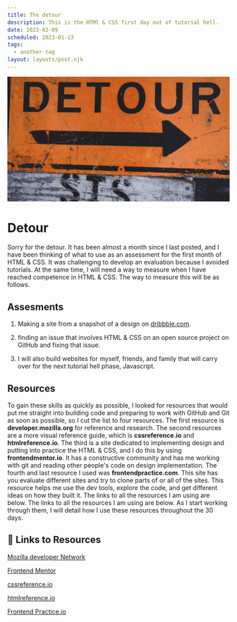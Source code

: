 ```yaml
---
title: The detour
description: This is the HTMl & CSS first day out of tutorial hell.
date: 2023-02-09
scheduled: 2023-01-13
tags:
  - another-tag
layout: layouts/post.njk
---
```


![detour picture](/img/detour.jpg)

# Detour

Sorry for the detour. It has been almost a month since I last posted, and I have been thinking of what to use as an assessment for the first month of HTML & CSS. It was challenging to develop an evaluation because I avoided tutorials. At the same time, I will need a way to measure when I have reached competence in HTML & CSS. The way to measure this will be as follows.

## Assesments

1. Making a site from a snapshot of a design on
   [dribbble.com](https://dribbble.com/).

2. finding an issue that involves HTML & CSS on an open source project on GitHub and fixing that issue.

3. I will also build websites for myself, friends, and family that will carry over for the next tutorial hell phase, Javascript.

## Resources

To gain these skills as quickly as possible, I looked for resources that would put me straight into building code and preparing to work with GitHub and Git as soon as possible, so I cut the list to four resources. The first resource is **developer.mozilla.org** for reference and research. The second resources are a more visual reference guide, which is **cssreference.io** and **htmlreference.io**. The third is a site dedicated to implementing design and putting into practice the HTML & CSS, and I do this by using **frontendmentor.io**. It has a constructive community and has me working with git and reading other people's code on design implementation. The fourth and last resource I used was **frontendpractice.com**. This site has you evaluate different sites and try to clone parts of or all of the sites. This resource helps me use the dev tools, explore the code, and get different ideas on how they built it. The links to all the resources I am using are below. The links to all the resources I am using are below. As I start working through them, I will detail how I use these resources throughout the 30 days.

## 🔗 Links to Resources

[Mozilla developer Network](https://developer.mozilla.org/en-US/)

[Frontend Mentor](https://www.frontendmentor.io/home)

[cssreference.io](https://cssreference.io/)

[htmlreference.io](https://htmlreference.io/)

[Frontend Practice.io](https://www.frontendpractice.com/)
